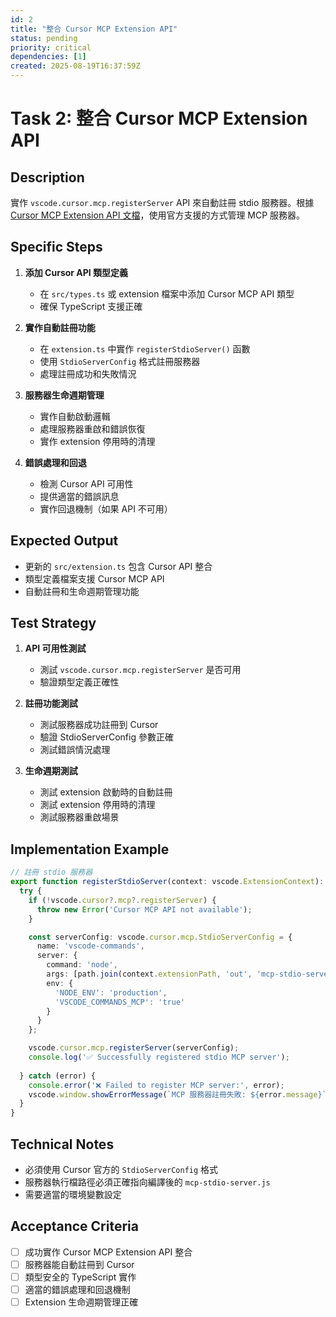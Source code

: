 ```yaml
---
id: 2
title: "整合 Cursor MCP Extension API"
status: pending
priority: critical
dependencies: [1]
created: 2025-08-19T16:37:59Z
---
```


# Task 2: 整合 Cursor MCP Extension API

## Description

實作 `vscode.cursor.mcp.registerServer` API 來自動註冊 stdio 服務器。根據 [Cursor MCP Extension API 文檔](https://docs.cursor.com/en/context/mcp-extension-api)，使用官方支援的方式管理 MCP 服務器。

## Specific Steps

1. **添加 Cursor API 類型定義**
   - 在 `src/types.ts` 或 extension 檔案中添加 Cursor MCP API 類型
   - 確保 TypeScript 支援正確

2. **實作自動註冊功能**
   - 在 `extension.ts` 中實作 `registerStdioServer()` 函數
   - 使用 `StdioServerConfig` 格式註冊服務器
   - 處理註冊成功和失敗情況

3. **服務器生命週期管理**
   - 實作自動啟動邏輯
   - 處理服務器重啟和錯誤恢復
   - 實作 extension 停用時的清理

4. **錯誤處理和回退**
   - 檢測 Cursor API 可用性
   - 提供適當的錯誤訊息
   - 實作回退機制（如果 API 不可用）

## Expected Output

- 更新的 `src/extension.ts` 包含 Cursor API 整合
- 類型定義檔案支援 Cursor MCP API
- 自動註冊和生命週期管理功能

## Test Strategy

1. **API 可用性測試**
   - 測試 `vscode.cursor.mcp.registerServer` 是否可用
   - 驗證類型定義正確性

2. **註冊功能測試**
   - 測試服務器成功註冊到 Cursor
   - 驗證 StdioServerConfig 參數正確
   - 測試錯誤情況處理

3. **生命週期測試**
   - 測試 extension 啟動時的自動註冊
   - 測試 extension 停用時的清理
   - 測試服務器重啟場景

## Implementation Example

```typescript
// 註冊 stdio 服務器
export function registerStdioServer(context: vscode.ExtensionContext): void {
  try {
    if (!vscode.cursor?.mcp?.registerServer) {
      throw new Error('Cursor MCP API not available');
    }

    const serverConfig: vscode.cursor.mcp.StdioServerConfig = {
      name: 'vscode-commands',
      server: {
        command: 'node',
        args: [path.join(context.extensionPath, 'out', 'mcp-stdio-server.js')],
        env: {
          'NODE_ENV': 'production',
          'VSCODE_COMMANDS_MCP': 'true'
        }
      }
    };

    vscode.cursor.mcp.registerServer(serverConfig);
    console.log('✅ Successfully registered stdio MCP server');
    
  } catch (error) {
    console.error('❌ Failed to register MCP server:', error);
    vscode.window.showErrorMessage(`MCP 服務器註冊失敗: ${error.message}`);
  }
}
```

## Technical Notes

- 必須使用 Cursor 官方的 `StdioServerConfig` 格式
- 服務器執行檔路徑必須正確指向編譯後的 `mcp-stdio-server.js`
- 需要適當的環境變數設定

## Acceptance Criteria

- [ ] 成功實作 Cursor MCP Extension API 整合
- [ ] 服務器能自動註冊到 Cursor
- [ ] 類型安全的 TypeScript 實作
- [ ] 適當的錯誤處理和回退機制
- [ ] Extension 生命週期管理正確
